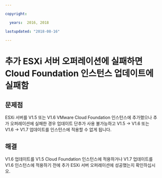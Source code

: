 ```yaml
---

copyright:

  years:  2016, 2018

lastupdated: "2018-08-16"

---
```


# 추가 ESXi 서버 오퍼레이션에 실패하면 Cloud Foundation 인스턴스 업데이트에 실패함

## 문제점

ESXi 서버를 V1.5 또는 V1.6 VMware Cloud Foundation 인스턴스에 추가했으나 추가 오퍼레이션에 실패한 경우 업데이트 단추가 사용 불가능하고 V1.5 -> V1.6 또는 V1.6 -> V1.7 업데이트를 인스턴스에 적용할 수 없게 됩니다.

## 해결

V1.6 업데이트를 V1.5 Cloud Foundation 인스턴스에 적용하거나 V1.7 업데이트를 V1.6 인스턴스에 적용하기 전에 추가 ESXi 서버 오퍼레이션에 성공했는지
확인하십시오.
